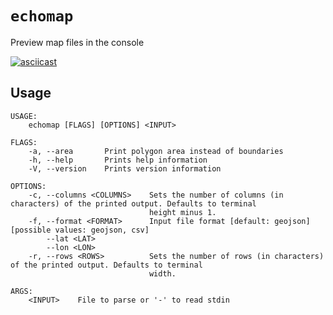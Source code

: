 # `echomap`

Preview map files in the console

[![asciicast](https://asciinema.org/a/a3y3vFk4TOY9cvMEcrzKwOPW9.svg)](https://asciinema.org/a/a3y3vFk4TOY9cvMEcrzKwOPW9)

## Usage

```
USAGE:
    echomap [FLAGS] [OPTIONS] <INPUT>

FLAGS:
    -a, --area       Print polygon area instead of boundaries
    -h, --help       Prints help information
    -V, --version    Prints version information

OPTIONS:
    -c, --columns <COLUMNS>    Sets the number of columns (in characters) of the printed output. Defaults to terminal
                               height minus 1.
    -f, --format <FORMAT>      Input file format [default: geojson]  [possible values: geojson, csv]
        --lat <LAT>            
        --lon <LON>            
    -r, --rows <ROWS>          Sets the number of rows (in characters) of the printed output. Defaults to terminal
                               width.

ARGS:
    <INPUT>    File to parse or '-' to read stdin
```
